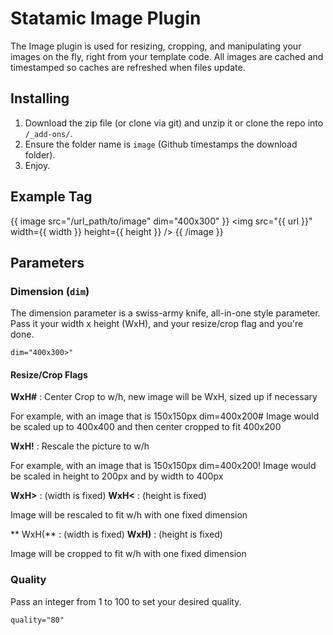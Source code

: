 Statamic Image Plugin
================================

The Image plugin is used for resizing, cropping, and manipulating your images on the fly, right from your template code. All images are cached and timestamped so caches are refreshed when files update.

## Installing
1. Download the zip file (or clone via git) and unzip it or clone the repo into `/_add-ons/`.
2. Ensure the folder name is `image` (Github timestamps the download folder).
3. Enjoy.

## Example Tag

  {{ image src="/url_path/to/image" dim="400x300" }}
    <img src="{{ url }}" width={{ width }} height={{ height }} />
  {{ /image }}

## Parameters

### Dimension (`dim`)
The dimension parameter is a swiss-army knife, all-in-one style parameter. Pass it your width x height (WxH), and your resize/crop flag and you're done.

    dim="400x300>"

#### Resize/Crop Flags

**WxH#** : Center Crop to w/h, new image will be WxH, sized up if necessary

 For example, with an image that is 150x150px dim=400x200#
 Image would be scaled up to 400x400 and then center cropped to fit 400x200

**WxH!** : Rescale the picture to w/h

 For example, with an image that is 150x150px dim=400x200!
 Image would be scaled in height to 200px and by width to 400px

**WxH>** : (width is fixed)
**WxH<** : (height is fixed)

Image will be rescaled to fit w/h with one fixed dimension

** WxH(** : (width is fixed)
**WxH)** : (height is fixed)

Image will be cropped to fit w/h with one fixed dimension

### Quality

Pass an integer from 1 to 100 to set your desired quality.

    quality="80"